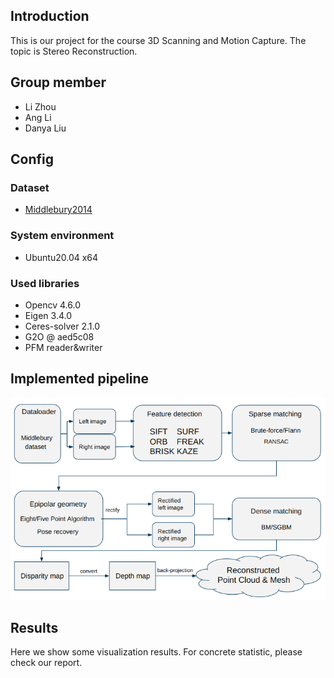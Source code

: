 ## Introduction
This is our project for the course 3D Scanning and Motion Capture. The topic is Stereo Reconstruction.

## Group member
+ Li Zhou
+ Ang Li
+ Danya Liu

## Config
### Dataset
+ [Middlebury2014](https://vision.middlebury.edu/stereo/data/scenes2014)

### System environment
+ Ubuntu20.04 x64

### Used libraries
+ Opencv 4.6.0
+ Eigen 3.4.0
+ Ceres-solver 2.1.0
+ G2O @ aed5c08
+ PFM reader&writer

## Implemented pipeline
![Image text](https://github.com/programming-lizhou/3D-Stereo-Reconstruction/blob/main/gitfiles/pipeline.png)

## Results
Here we show some visualization results. For concrete statistic, please check our report.

